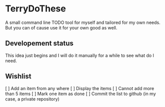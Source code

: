 TerryDoThese
============

A small command line TODO tool for myself and tailored for my own needs. But you can of cause use it for your own good as well. 

## Developement status
This idea just begins and I will do it manually for a while to see what do I need.

## Wishlist
[ ] Add an item from any where
[ ] Display the items
[ ] Cannot add more than 5 items
[ ] Mark one item as done
[ ] Commit the list to github (in my case, a private repository)

